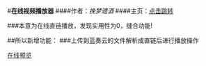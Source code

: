 #**在线视频播放器**
####作者：*挽梦遗酒*
####主页：[点击跳转](https://f.wps.cn/ksform/w/write/Z1gwVE3I#routePromt)

###本意为在线直链播放，发现实用性为0，缝合功能!

##所以新增功能：
###上传到蓝奏云的文件解析成直链后进行播放操作


[在线预览](https://ls-wanmeng.github.io/VideoPlayer/Home)
